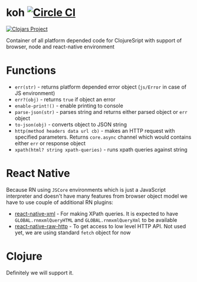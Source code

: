 # koh [![Circle CI](https://circleci.com/gh/artemyarulin/koh.svg?style=svg)](https://circleci.com/gh/artemyarulin/koh) 
[![Clojars Project](http://clojars.org/koh/latest-version.svg)](http://clojars.org/koh)

Container of all platform depended code for ClojureSript with support of browser, node and react-native environment

# Functions

- `err(str)` - returns platform depended error object (`js/Error` in case of JS environment)
- `err?(obj)` - returns `true` if object an error
- `enable-print!()` - enable printing to console
- `parse-json(str)` - parses string and returns either parsed object or `err` object
- `to-json(obj)` - converts object to JSON string
- `http(method headers data url cb)` - makes an HTTP request with specified parameters. Returns `core.async` channel which would contains either `err` or response object
- `xpath(html? string xpath-queries)` - runs xpath queries against string

# React Native

Because RN using `JSCore` environments which is just a JavaScript interpreter and doesn't have many features from browser object model we have to use couple of additional RN plugins:

- [react-native-xml](https://github.com/artemyarulin/react-native-xml) - For making XPath queries. It is expected to have `GLOBAL.rnmxmlQueryHTML` and `GLOBAL.rnmxmlQueryXml` to be available
- [react-native-raw-http](https://github.com/artemyarulin/react-native-raw-http) - To get access to low level HTTP API. Not used yet, we are using standard `fetch` object for now

# Clojure

Definitely we will support it.
